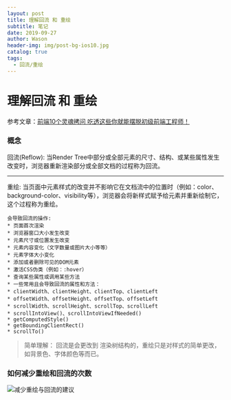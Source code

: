 ```yaml
---
layout: post
title: 理解回流 和 重绘
subtitle: 笔记
date: 2019-09-27
author: Wason
header-img: img/post-bg-ios10.jpg
catalog: true
tags:
  - 回流/重绘
---
```


# 理解回流 和 重绘 #
参考文章：[前端10个灵魂拷问 吃透这些你就能摆脱初级前端工程师！][1]

### 概念
回流(Reflow):
当Render Tree中部分或全部元素的尺寸、结构、或某些属性发生改变时，浏览器重新渲染部分或全部文档的过程称为回流。

---
重绘:
当页面中元素样式的改变并不影响它在文档流中的位置时（例如：color、background-color、visibility等），浏览器会将新样式赋予给元素并重新绘制它，这个过程称为重绘。
```
会导致回流的操作:
* 页面首次渲染
* 浏览器窗口大小发生改变
* 元素尺寸或位置发生改变
* 元素内容变化（文字数量或图片大小等等）
* 元素字体大小变化
* 添加或者删除可见的DOM元素
* 激活CSS伪类（例如：:hover）
* 查询某些属性或调用某些方法
* 一些常用且会导致回流的属性和方法：
* clientWidth、clientHeight、clientTop、clientLeft
* offsetWidth、offsetHeight、offsetTop、offsetLeft
* scrollWidth、scrollHeight、scrollTop、scrollLeft
* scrollIntoView()、scrollIntoViewIfNeeded()
* getComputedStyle()
* getBoundingClientRect()
* scrollTo()
```
> 简单理解： 回流是会更改到 渲染树结构的，重绘只是对样式的简单更改，如背景色、字体颜色等而已。
### 如何减少重绘和回流的次数
![减少重绘与回流的建议](https://upload-images.jianshu.io/upload_images/22803540-0f57fbf672ef90d8.png?imageMogr2/auto-orient/strip%7CimageView2/2/w/1240)


[1]: https://juejin.im/post/6857800782276902919?utm_source=gold_browser_extension

